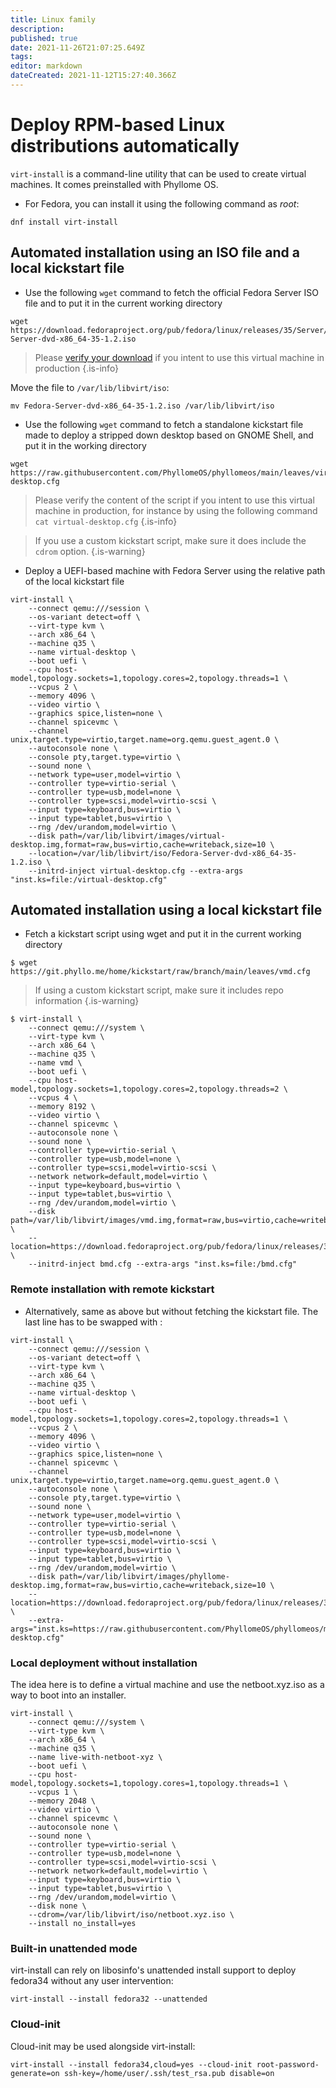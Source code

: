 ```yaml
---
title: Linux family
description: 
published: true
date: 2021-11-26T21:07:25.649Z
tags: 
editor: markdown
dateCreated: 2021-11-12T15:27:40.366Z
---
```


# Deploy RPM-based Linux distributions automatically

`virt-install` is a command-line utility that can be used to create virtual machines. It comes preinstalled with Phyllome OS. 

* For Fedora, you can install it using the following command as *root*:

```
dnf install virt-install
```

## Automated installation using an ISO file and a local kickstart file

* Use the following `wget` command to fetch the official Fedora Server ISO file and to put it in the current working directory

```
wget https://download.fedoraproject.org/pub/fedora/linux/releases/35/Server/x86_64/iso/Fedora-Server-dvd-x86_64-35-1.2.iso
```
> Please [verify your download](https://getfedora.org/en/security/) if you intent to use this virtual machine in production
{.is-info}

Move the file to `/var/lib/libvirt/iso`:
```
mv Fedora-Server-dvd-x86_64-35-1.2.iso /var/lib/libvirt/iso
``` 
* Use the following `wget` command to fetch a standalone kickstart file made to deploy a stripped down desktop based on GNOME Shell, and put it in the working directory

```
wget https://raw.githubusercontent.com/PhyllomeOS/phyllomeos/main/leaves/virtual-desktop.cfg
```

> Please verify the content of the script if you intent to use this virtual machine in production, for instance by using the following command `cat virtual-desktop.cfg`
{.is-info}

> If you use a custom kickstart script, make sure it does include the `cdrom` option.
{.is-warning}

* Deploy a UEFI-based machine with Fedora Server using the relative path of the local kickstart file

```
virt-install \
    --connect qemu:///session \
    --os-variant detect=off \
    --virt-type kvm \
    --arch x86_64 \
    --machine q35 \
    --name virtual-desktop \
    --boot uefi \
    --cpu host-model,topology.sockets=1,topology.cores=2,topology.threads=1 \
    --vcpus 2 \
    --memory 4096 \
    --video virtio \
    --graphics spice,listen=none \
    --channel spicevmc \
    --channel unix,target.type=virtio,target.name=org.qemu.guest_agent.0 \
    --autoconsole none \
    --console pty,target.type=virtio \
    --sound none \
    --network type=user,model=virtio \
    --controller type=virtio-serial \
    --controller type=usb,model=none \
    --controller type=scsi,model=virtio-scsi \
    --input type=keyboard,bus=virtio \
    --input type=tablet,bus=virtio \
    --rng /dev/urandom,model=virtio \
    --disk path=/var/lib/libvirt/images/virtual-desktop.img,format=raw,bus=virtio,cache=writeback,size=10 \
    --location=/var/lib/libvirt/iso/Fedora-Server-dvd-x86_64-35-1.2.iso \
    --initrd-inject virtual-desktop.cfg --extra-args "inst.ks=file:/virtual-desktop.cfg"
```
## Automated installation using a local kickstart file 

* Fetch a kickstart script using wget and put it in the current working directory

```
$ wget https://git.phyllo.me/home/kickstart/raw/branch/main/leaves/vmd.cfg 
```

> If using a custom kickstart script, make sure it includes repo information
{.is-warning}

```
$ virt-install \
    --connect qemu:///system \
    --virt-type kvm \
    --arch x86_64 \
    --machine q35 \
    --name vmd \
    --boot uefi \
    --cpu host-model,topology.sockets=1,topology.cores=2,topology.threads=2 \
    --vcpus 4 \
    --memory 8192 \
    --video virtio \
    --channel spicevmc \
    --autoconsole none \
    --sound none \
    --controller type=virtio-serial \
    --controller type=usb,model=none \
    --controller type=scsi,model=virtio-scsi \
    --network network=default,model=virtio \
    --input type=keyboard,bus=virtio \
    --input type=tablet,bus=virtio \
    --rng /dev/urandom,model=virtio \
    --disk path=/var/lib/libvirt/images/vmd.img,format=raw,bus=virtio,cache=writeback,size=5 \
    --location=https://download.fedoraproject.org/pub/fedora/linux/releases/34/Everything/x86_64/os/ \
    --initrd-inject bmd.cfg --extra-args "inst.ks=file:/bmd.cfg"
```

### Remote installation with remote kickstart

* Alternatively, same as above but without fetching the kickstart file. The last line has to be swapped with : 

``` 
virt-install \
    --connect qemu:///session \
    --os-variant detect=off \
    --virt-type kvm \
    --arch x86_64 \
    --machine q35 \
    --name virtual-desktop \
    --boot uefi \
    --cpu host-model,topology.sockets=1,topology.cores=2,topology.threads=1 \
    --vcpus 2 \
    --memory 4096 \
    --video virtio \
    --graphics spice,listen=none \
    --channel spicevmc \
    --channel unix,target.type=virtio,target.name=org.qemu.guest_agent.0 \
    --autoconsole none \
    --console pty,target.type=virtio \
    --sound none \
    --network type=user,model=virtio \
    --controller type=virtio-serial \
    --controller type=usb,model=none \
    --controller type=scsi,model=virtio-scsi \
    --input type=keyboard,bus=virtio \
    --input type=tablet,bus=virtio \
    --rng /dev/urandom,model=virtio \
    --disk path=/var/lib/libvirt/images/phyllome-desktop.img,format=raw,bus=virtio,cache=writeback,size=10 \
    --location=https://download.fedoraproject.org/pub/fedora/linux/releases/35/Everything/x86_64/os/ \
    --extra-args="inst.ks=https://raw.githubusercontent.com/PhyllomeOS/phyllomeos/main/leaves/virtual-desktop.cfg"
```

### Local deployment without installation

The idea here is to define a virtual machine and use the netboot.xyz.iso as a way to boot into an installer. 

```
virt-install \
    --connect qemu:///system \
    --virt-type kvm \
    --arch x86_64 \
    --machine q35 \
    --name live-with-netboot-xyz \
    --boot uefi \
    --cpu host-model,topology.sockets=1,topology.cores=1,topology.threads=1 \
    --vcpus 1 \
    --memory 2048 \
    --video virtio \
    --channel spicevmc \
    --autoconsole none \
    --sound none \
    --controller type=virtio-serial \
    --controller type=usb,model=none \
    --controller type=scsi,model=virtio-scsi \
    --network network=default,model=virtio \
    --input type=keyboard,bus=virtio \
    --input type=tablet,bus=virtio \
    --rng /dev/urandom,model=virtio \
    --disk none \
    --cdrom=/var/lib/libvirt/iso/netboot.xyz.iso \
    --install no_install=yes
```

### Built-in unattended mode

virt-install can rely on libosinfo's unattended install support to deploy fedora34 without any user intervention:

`virt-install --install fedora32 --unattended`

### Cloud-init

Cloud-init may be used alongside virt-install:

`virt-install --install fedora34,cloud=yes --cloud-init root-password-generate=on ssh-key=/home/user/.ssh/test_rsa.pub disable=on`